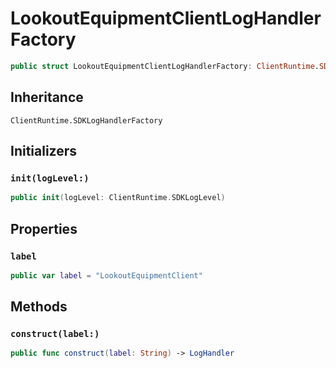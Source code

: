 # LookoutEquipmentClientLogHandlerFactory

``` swift
public struct LookoutEquipmentClientLogHandlerFactory: ClientRuntime.SDKLogHandlerFactory 
```

## Inheritance

`ClientRuntime.SDKLogHandlerFactory`

## Initializers

### `init(logLevel:)`

``` swift
public init(logLevel: ClientRuntime.SDKLogLevel) 
```

## Properties

### `label`

``` swift
public var label = "LookoutEquipmentClient"
```

## Methods

### `construct(label:)`

``` swift
public func construct(label: String) -> LogHandler 
```
